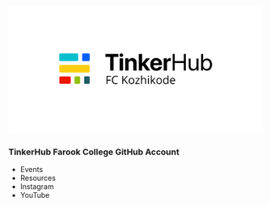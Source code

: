 
![TinkerHub FC Logo](assets/fc_logo.png)

### TinkerHub Farook College GitHub Account
- Events
- Resources
- Instagram
- YouTube
